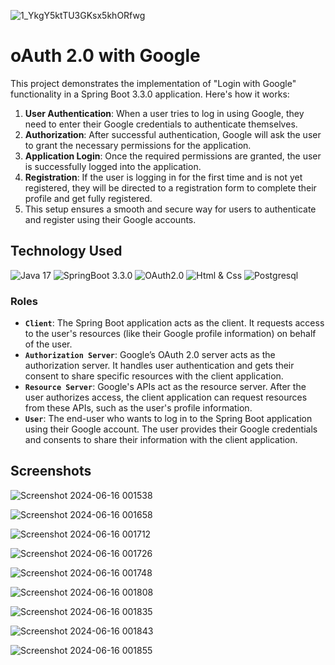 ![1_YkgY5ktTU3GKsx5khORfwg](https://github.com/Sarthakverse/oAuth2.0/assets/117356021/cd5ddd12-fd3b-402c-b963-c165e6eb829c)

# oAuth 2.0 with Google
This project demonstrates the implementation of "Login with Google" functionality in a Spring Boot 3.3.0 application. Here's how it works:

1. **User Authentication**: When a user tries to log in using Google, they need to enter their Google credentials to authenticate themselves.
2. **Authorization**: After successful authentication, Google will ask the user to grant the necessary permissions for the application.
3. **Application Login**: Once the required permissions are granted, the user is successfully logged into the application.
4. **Registration**: If the user is logging in for the first time and is not yet registered, they will be directed to a registration form to complete their profile and get fully registered.
5. This setup ensures a smooth and secure way for users to authenticate and register using their Google accounts.


## Technology Used

![Java 17](https://img.shields.io/badge/Java-17-green.svg)
![SpringBoot 3.3.0](https://img.shields.io/badge/SpringBoot-3.3.0-yellow.svg)
![OAuth2.0](https://img.shields.io/badge/Google-oAuth2.0-blue.svg)
![Html & Css](https://img.shields.io/badge/Html-Css-blue.svg)
![Postgresql](https://img.shields.io/badge/Database-postgres-blue.svg)


###  Roles
- **`Client`**: The Spring Boot application acts as the client. It requests access to the user's resources (like their Google profile information) on behalf of the user.
- **`Authorization Server`**: Google’s OAuth 2.0 server acts as the authorization server. It handles user authentication and gets their consent to share specific resources with the client application.
- **`Resource Server`**: Google's APIs act as the resource server. After the user authorizes access, the client application can request resources from these APIs, such as the user's profile information.
- **`User`**: The end-user who wants to log in to the Spring Boot application using their Google account. The user provides their Google credentials and consents to share their information with the client application.


## Screenshots

![Screenshot 2024-06-16 001538](https://github.com/Sarthakverse/oAuth2.0/assets/117356021/5e829493-4932-426b-a240-4a7ccdd494ca)

![Screenshot 2024-06-16 001658](https://github.com/Sarthakverse/oAuth2.0/assets/117356021/eac1364c-2c66-4b1f-8a57-f14f1b92d325)


![Screenshot 2024-06-16 001712](https://github.com/Sarthakverse/oAuth2.0/assets/117356021/bd048fed-f211-4506-b17e-cd930c7cbcb1)

![Screenshot 2024-06-16 001726](https://github.com/Sarthakverse/oAuth2.0/assets/117356021/e92f0098-a831-4efd-b021-6c77644b5ac3)

![Screenshot 2024-06-16 001748](https://github.com/Sarthakverse/oAuth2.0/assets/117356021/22c9d4bc-3ddc-4f5d-8371-d714355c27d9)

![Screenshot 2024-06-16 001808](https://github.com/Sarthakverse/oAuth2.0/assets/117356021/d6600cfb-13f5-4272-9316-fc8430ce1692)

![Screenshot 2024-06-16 001835](https://github.com/Sarthakverse/oAuth2.0/assets/117356021/3009d66b-e450-4fbc-a82d-b5e0104d2249)

![Screenshot 2024-06-16 001843](https://github.com/Sarthakverse/oAuth2.0/assets/117356021/6bdf3624-7d0f-4282-bae3-55a21fd83dcd)

![Screenshot 2024-06-16 001855](https://github.com/Sarthakverse/oAuth2.0/assets/117356021/7b1be260-5a0b-40a8-8c8b-b17982b7afe7)


